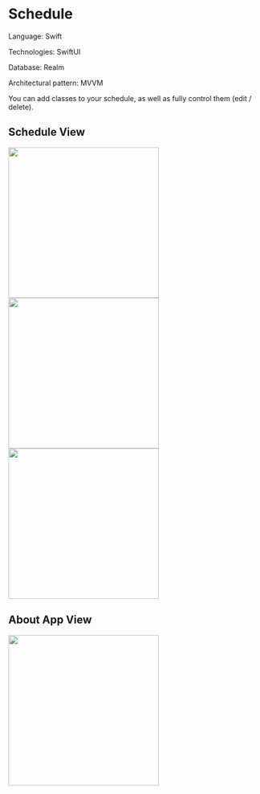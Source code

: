 # Schedule
Language: Swift

Technologies: SwiftUI

Database: Realm

Architectural pattern: MVVM

You can add classes to your schedule, as well as fully control them (edit / delete).

## Schedule View
<img src="https://user-images.githubusercontent.com/82845071/165999778-269b8cde-4199-42e8-8b21-964c7cfa1391.png" width="300"> <img src="https://user-images.githubusercontent.com/82845071/166000708-096a0b32-46d7-4611-8462-2ecb2b026366.png" width="300"> <img src="https://user-images.githubusercontent.com/82845071/166000742-09834654-7f2a-4d4d-9b73-9508fd767c43.png" width="300">

## About App View
<img src="https://user-images.githubusercontent.com/82845071/166000790-6cfaeebc-6072-4af3-908c-218127e048d6.png" width="300">
